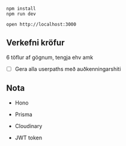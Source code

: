 ```
npm install
npm run dev
```

```
open http://localhost:3000
```


## Verkefni kröfur

6 töflur af gögnum, tengja ehv amk



- [ ] Gera alla userpaths með auðkenningarshiti


## Nota
- Hono
- Prisma
- Cloudinary

- JWT token


